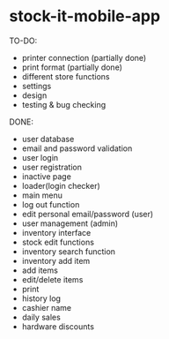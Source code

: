 # stock-it-mobile-app

TO-DO: <br>
- printer connection (partially done)
- print format (partially done)
- different store functions
- settings
- design
- testing & bug checking

DONE: <br>
- user database
- email and password validation
- user login
- user registration
- inactive page
- loader(login checker)
- main menu
- log out function
- edit personal email/password (user)
- user management (admin)
- inventory interface
- stock edit functions
- inventory search function
- inventory add item
- add items
- edit/delete items
- print
- history log
- cashier name
- daily sales
- hardware discounts